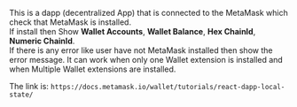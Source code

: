This is a dapp (decentralized App) that is connected to the MetaMask which check that MetaMask is installed. <br/> If install then Show <b>Wallet Accounts</b>, <b>Wallet Balance</b>, <b>Hex ChainId</b>, <b>Numeric ChainId</b>. <br/>
If there is any error like user have not MetaMask installed then show the error message.
It can work when only one Wallet extension is installed and when Multiple Wallet extensions are installed.

The link is:
`https://docs.metamask.io/wallet/tutorials/react-dapp-local-state/`
